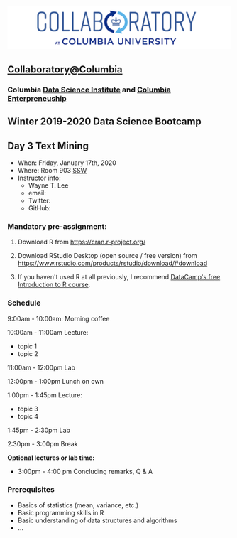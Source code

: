 ![collaboratory logo](../../Misc-files/collaboratory2.png)

## [Collaboratory@Columbia](http://collaboratory.columbia.edu/)
### Columbia [Data Science Institute](http://datascience.columbia.edu/) and [Columbia Enterpreneuship](http://entrepreneurship.columbia.edu/)
## Winter 2019-2020 Data Science Bootcamp
## Day 3 Text Mining

- When: Friday, January 17th, 2020
- Where: Room 903 [SSW](http://stat.columbia.edu/location-and-directions/)
- Instructor info: 
	- Wayne T. Lee  
	- email: 
	- Twitter:    
	- GitHub: 

### Mandatory pre-assignment:

1. Download R from https://cran.r-project.org/

2. Download RStudio Desktop (open source / free version) from https://www.rstudio.com/products/rstudio/download/#download

3. If you haven't used R at all previously, I recommend [DataCamp's free Introduction to R course](https://www.datacamp.com/courses/free-introduction-to-r). 
 
### Schedule 

9:00am - 10:00am: Morning coffee

10:00am - 11:00am Lecture: 

* topic 1
* topic 2

11:00am - 12:00pm Lab

12:00pm - 1:00pm Lunch on own

1:00pm - 1:45pm Lecture: 

* topic 3
* topic 4

1:45pm - 2:30pm Lab

2:30pm - 3:00pm Break

**Optional lectures or lab time:**

* 3:00pm - 4:00 pm Concluding remarks, Q & A

### Prerequisites
 
+ Basics of statistics (mean, variance, etc.)
+ Basic programming skills in R
+ Basic understanding of data structures and algorithms
+ ...